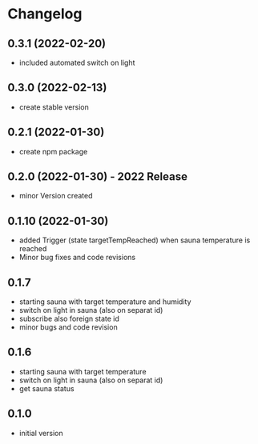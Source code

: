 # Changelog
<!--
    ## **WORK IN PROGRESS**
-->

## 0.3.1 (2022-02-20)
- included automated switch on light


## 0.3.0 (2022-02-13)
- create stable version 

## 0.2.1 (2022-01-30)
- create npm package 
  
## 0.2.0 (2022-01-30)  - 2022 Release
- minor Version created

## 0.1.10 (2022-01-30)
- added Trigger (state targetTempReached) when sauna temperature is reached
- Minor bug fixes and code revisions

## 0.1.7 
- starting sauna with target temperature and humidity
- switch on light in sauna (also on separat id)
- subscribe also foreign state id 
- minor bugs and code revision
  
## 0.1.6 
- starting sauna with target temperature
- switch on light in sauna (also on separat id)
- get sauna status

## 0.1.0 
- initial version